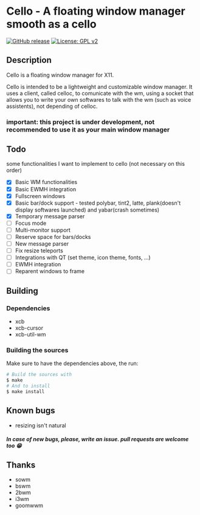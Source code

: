 # Cello - A floating window manager smooth as a cello
[![GitHub release](https://img.shields.io/badge/release-v0.1.2-blue.svg)](https://github.com/vnteles/cellowm/releases)
[![License: GPL v2](https://img.shields.io/badge/License-GPL%20v2-blue.svg)](https://www.gnu.org/licenses/old-licenses/gpl-2.0.en.html)

## Description
Cello is a floating window manager for X11.

Cello is intended to be a lightweight and customizable window manager. It uses a client, called celloc, to comunicate with the wm, using a socket that allows you to write your own softwares to talk with the wm (such as voice assistents), not depending of celloc.

### important: this project is under development, not recommended to use it as your main window manager

## Todo
some functionalities I want to implement to cello (not necessary on this order)
- [x] Basic WM functionalities
- [x] Basic EWMH integration
- [x] Fullscreen windows
- [x] Basic bar/dock support - tested polybar, tint2, latte, plank(doesn't display softwares launched) and yabar(crash sometimes)
- [x] Temporary message parser
- [ ] Focus mode
- [ ] Multi-monitor support
- [ ] Reserve space for bars/docks
- [ ] New message parser
- [ ] Fix resize teleports
- [ ] Integrations with QT (set theme, icon theme, fonts, ...)
- [ ] EWMH integration
- [ ] Reparent windows to frame

## Building
### Dependencies
+ xcb
+ xcb-cursor
+ xcb-util-wm

### Building the sources
Make sure to have the dependencies above, the run:
``` sh
# Build the sources with
$ make
# And to install
$ make install
```

## Known bugs
- resizing isn't natural
##### In case of new bugs, please, write an issue. pull requests are welcome too 😁

## Thanks
- sowm
- bswm
- 2bwm
- i3wm
- goomwwm
